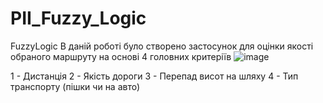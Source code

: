 # PII_Fuzzy_Logic
FuzzyLogic
В даній роботі було створено застосунок для оцінки якості обраного маршруту
на основі 4 головних критеріїв
![image](https://github.com/unlugir/PII_Fuzzy_Logic/assets/55494717/eb91f0c0-7d05-492b-a823-f8a487166d67)

1 - Дистанція
2 - Якість дороги
3 - Перепад висот на шляху
4 - Тип транспорту (пішки чи на авто)
